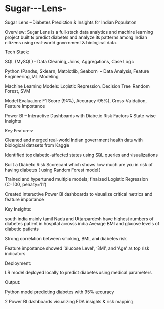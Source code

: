 # Sugar---Lens-

Sugar Lens – Diabetes Prediction & Insights for Indian Population

Overview:
Sugar Lens is a full-stack data analytics and machine learning project built to predict diabetes and analyze its patterns among Indian citizens using real-world government 
& biological data.


Tech Stack:

SQL (MySQL) – Data Cleaning, Joins, Aggregations, Case Logic

Python (Pandas, Sklearn, Matplotlib, Seaborn) – Data Analysis, Feature Engineering, ML Modeling

Machine Learning Models: Logistic Regression, Decision Tree, Random Forest, SVM

Model Evaluation: F1 Score (94%), Accuracy (95%), Cross-Validation, Feature Importance

Power BI – Interactive Dashboards with Diabetic Risk Factors & State-wise Insights



Key Features:

Cleaned and merged real-world Indian government health data with biological datasets from Kaggle

Identified top diabetic-affected states using SQL queries and visualizations

Built a Diabetic Risk Scorecard which shows how much are you in risk of having diabetes ( using Random Forest model )

Trained and hypertuned multiple models; finalized Logistic Regression (C=100, penalty=‘l1’)

Created interactive Power BI dashboards to visualize critical metrics and feature importance



Key Insights:

south india mainly tamil Nadu and Uttarpardesh have highest numbers of diabetes patient in hospital acrosss india 
Average BMI and glucose levels of diabetic patients

Strong correlation between smoking, BMI, and diabetes risk

Feature importance showed ‘Glucose Level’, ‘BMI’, and ‘Age’ as top risk indicators



Deployment:

LR model deployed locally to predict diabetes using medical parameters


Output:

Python model predicting diabetes with 95% accuracy

2 Power BI dashboards visualizing EDA insights & risk mapping
